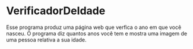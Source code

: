 # VerificadorDeIdade

Esse programa produz uma página web que verfica o ano em que você nasceu.
O programa diz quantos anos você tem e mostra uma imagem de uma pessoa relativa
a sua idade.
